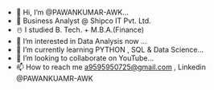 - 👋 Hi, I’m @PAWANKUMAR-AWK...
- 🚢 Business Analyst @ Shipco IT Pvt. Ltd.
- ☃️ I studied B. Tech. + M.B.A.(Finance)
- 👀 I’m interested in Data Analysis now ...
- 🌱 I’m currently learning PYTHON , SQL & Data Science...
- 💞️ I’m looking to collaborate on YouTube...
- 📫 How to reach me a9595950725@gmail.com , Linkedin @PAWANKUAMR-AWK

<!---
PAWANKUMAR-AWK/PAWANKUMAR-AWK is a ✨ special ✨ repository because its `README.md` (this file) appears on your GitHub profile.
You can click the Preview link to take a look at your changes.
--->
